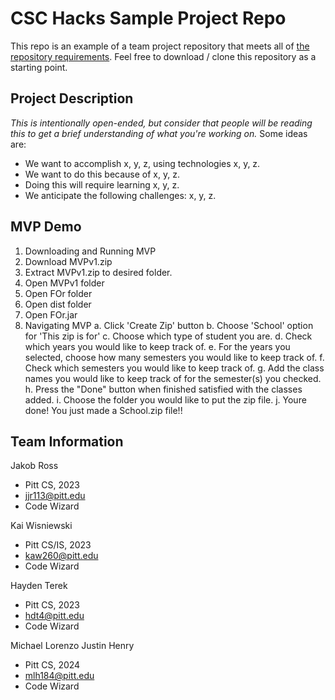 # CSC Hacks Sample Project Repo

This repo is an example of a team project repository that meets all of [the repository requirements](https://www.notion.so/CSC-Hacks-901a62e005c8494fa342e0cc738101ad#da206965e3ed497f9bd6c1ceebd4fac9). Feel free to download / clone this repository as a starting point.

## Project Description
*This is intentionally open-ended, but consider that people will be reading this to get a brief understanding of what you're working on.* Some ideas are:
* We want to accomplish x, y, z, using technologies x, y, z.
* We want to do this because of x, y, z.
* Doing this will require learning x, y, z.
* We anticipate the following challenges: x, y, z.
## MVP Demo
1. Downloading and Running MVP
  1. Download MVPv1.zip
  2. Extract MVPv1.zip to desired folder.
  3. Open MVPv1 folder
  4. Open FOr folder
  5. Open dist folder
  6. Open FOr.jar
2. Navigating MVP
  a. Click 'Create Zip' button
  b. Choose 'School' option for 'This zip is for'
  c. Choose which type of student you are.
  d. Check which years you would like to keep track of.
  e. For the years you selected, choose how many semesters you would like to keep track of.
  f. Check which semesters you would like to keep track of.
  g. Add the class names you would like to keep track of for the semester(s) you checked.
  h. Press the "Done" button when finished satisfied with the classes added.
  i. Choose the folder you would like to put the zip file.
  j. Youre done! You just made a School.zip file!!

## Team Information
Jakob Ross
* Pitt CS, 2023
* jjr113@pitt.edu
* Code Wizard

Kai Wisniewski
* Pitt CS/IS, 2023
* kaw260@pitt.edu
* Code Wizard

Hayden Terek
* Pitt CS, 2023
* hdt4@pitt.edu
* Code Wizard

Michael Lorenzo Justin Henry
* Pitt CS, 2024
* mlh184@pitt.edu
* Code Wizard
